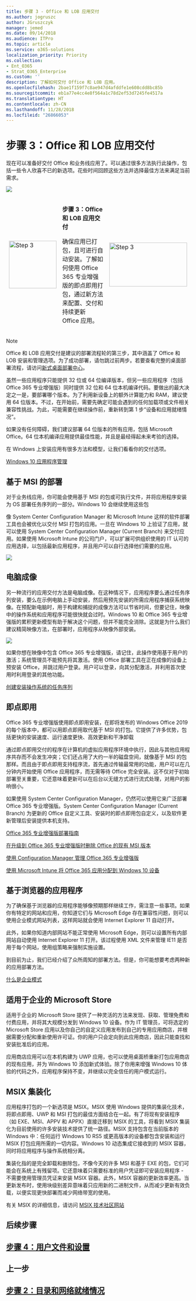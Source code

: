 ```yaml
---
title: 步骤 3 - Office 和 LOB 应用交付
ms.author: jogruszc
author: JGruszczyk
manager: jemed
ms.date: 09/14/2018
ms.audience: ITPro
ms.topic: article
ms.service: o365-solutions
localization_priority: Priority
ms.collection:
- Ent_O365
- Strat_O365_Enterprise
ms.custom: ''
description: 了解如何交付 Office 和 LOB 应用。
ms.openlocfilehash: 2bae1f159f7c8ae947d4afddfe1e608cdd8bc85b
ms.sourcegitcommit: eb1a77e4cc4e8f564a1c78d2ef53d7245fe4517a
ms.translationtype: HT
ms.contentlocale: zh-CN
ms.lasthandoff: 11/28/2018
ms.locfileid: "26866053"
---
```

# <a name="step-3-office-and-lob-app-delivery"></a>步骤 3：Office 和 LOB 应用交付

现在可以准备好交付 Office 和业务线应用了。可以通过很多方法执行此操作，包括一些令人欣喜不已的新选项。花些时间回顾这些方法并选择最佳方法来满足当前需求。

![](media/step-3-office-and-lob-app-delivery-media/step-3-office-and-lob-app-delivery-media-1.png)

<table>
<thead>
<td><img src="media/desktop-deployment-center-home-media/desktop-deployment-center-home-media-6.png" alt="Step 3" height="130" width="130" /></td>
<td><p><strong>步骤 3：Office 和 LOB 应用交付</strong></p>
<p>确保应用已打包，且可进行自动安装。了解如何使用 Office 365 专业增强版的即点即用打包，通过新方法来配置、交付和持续更新 Office 应用。</p></td>
<td><a href="https://aka.ms/ddev3" target="_blank"><img src="media/desktop-deployment-center-home-media/desktop-deployment-center-home-media-16.png" alt="Step 3" height="120" width="213" /></a></td>
</thead>
</table>

>[!NOTE]
>Office 和 LOB 应用交付是建议的部署流程轮的第三步，其中涵盖了 Office 和 LOB 安装和管理选项。为了成功部署，请勿跳过前两步。若要查看完整的桌面部署流程，请访问[新式桌面部署中心](https://aka.ms/HowToShift)。
>

虽然一些应用程序只能提供 32 位或 64 位编译版本，但另一些应用程序（包括 Office 365 专业增强版）同时提供 32 位和 64 位本机编译代码。要做出的最大决定之一是，要部署哪个版本。为了利用新设备上的额外计算能力和 RAM，建议使用 64 位版本。不过，在开始前，需要先确定可能会遇到的任何加载项或文件相关兼容性挑战。为此，可能需要在继续操作前，重新转到第 1 步“设备和应用就绪情况”。

如果没有任何障碍，我们建议部署 64 位版本的所有应用，包括 Microsoft Office。64 位本机编译应用提供最佳性能，并且是最经得起未来考验的选择。

在 Windows 上安装应用有很多方法和模型，让我们看看你的交付选项。

[Windows 10 应用程序管理](https://docs.microsoft.com/zh-CN/windows/application-management/)

## <a name="msi-based-deployments"></a>基于 MSI 的部署

对于业务线应用，你可能会使用基于 MSI 的包或可执行文件，并将应用程序安装为 OS 部署任务序列的一部分。Windows 10 会继续使用这些包

像 System Center Configuration Manager 和 Microsoft Intune 这样的软件部署工具也会被优化以交付 MSI 打包的应用。一旦在 Windows 10 上验证了应用，就可以使用 System Center Configuration Manager (Current Branch) 来交付应用。如果使用 Microsoft Intune 的公司门户，可以扩展可供组织使用的 IT 认可的应用选择，以包括最新应用程序，并且用户可以自行选择他们需要的应用。

![](media/step-3-office-and-lob-app-delivery-media/step-3-office-and-lob-app-delivery-media-3.png)

## <a name="pc-imaging"></a>电脑成像

另一种流行的应用交付方法是电脑成像。在这种情况下，应用程序要么通过任务序列安装，要么在示例电脑上手动安装，然后用预先安装的所需应用程序捕获系统映像。在预配新电脑时，用于构建和捕捉的成像方法可以节省时间，但要记住，映像中的操作系统和应用程序可能很快就会过时。Windows 10 和 Office 365 专业增强版的累积更新模型有助于解决这个问题，但并不能完全消除。这就是为什么我们建议精简映像方法，在部署时，应用程序从映像外部安装。

![](media/step-3-office-and-lob-app-delivery-media/step-3-office-and-lob-app-delivery-media-4.png)

如果你想在映像中包含 Office 365 专业增强版，请记住，此操作使用基于用户的激活；系统管理员不能预先将其激活。使用 Office 部署工具在正在成像的设备上预安装 Office，并跳过用户登录。用户可以登录，向其分配激活，并利用首次使用时利用登录的其他功能。

[创建安装操作系统的任务序列](https://docs.microsoft.com/zh-CN/sccm/osd/deploy-use/create-a-task-sequence-to-install-an-operating-system)

## <a name="click-to-run"></a>即点即用 

Office 365 专业增强版使用即点即用安装，在即将发布的 Windows Office 2019 的每个版本中，都可以用即点即用取代基于 MSI 的打包。它提供了许多优势，包括更快的安装速度、运行速度更快、高效更新和干净卸载

通过即点即用交付的程序在计算机的虚拟应用程序环境中执行，因此与其他应用程序共存而不会发生冲突；它们还占用了大约一半的磁盘空间，就像基于 MSI 的包那样。而且由于即点即用支持程序流，首先通过传输最常用的功能，用户可以在几分钟内开始使用 Office 应用程序，而无需等待 Office 完全安装。这不仅对于初始部署至关重要，它还意味着更新可以在后台以无缝方式进行流式处理，对用户的影响很小。

如果使用 System Center Configuration Manager，仍然可以使用它来广泛部署 Office 365 专业增强版。System Center Configuration Manager (Current Branch) 为更新的 Office 自定义工具、安装时的即点即用包自定义，以及软件更新管理后安装提供本机支持。

[Office 365 专业增强版部署指南](https://docs.microsoft.com/zh-CN/deployoffice/deployment-guide-for-office-365-proplus)

[在升级到 Office 365 专业增强版时删除 Office 的现有 MSI 版本](https://docs.microsoft.com/zh-CN/deployoffice/upgrade-from-msi-version)

[使用 Configuration Manager 管理 Office 365 专业增强版](https://docs.microsoft.com/zh-CN/sccm/sum/deploy-use/manage-office-365-proplus-updates)

[使用 Microsoft Intune 将 Office 365 应用分配到 Windows 10 设备](https://docs.microsoft.com/zh-CN/intune/apps-add-office365)

## <a name="browser-based-apps"></a>基于浏览器的应用程序

为了确保基于浏览器的应用程序能够像预期那样继续工作，需注意一些事项。如果你有特定的网站和应用，你知道它们与 Microsoft Edge 存在兼容性问题，则可以使用企业模式网站列表，这样网站就会使用 Internet Explorer 11 自动打开。

此外，如果你知道内部网站不能正常使用 Microsoft Edge，则可以设置所有内部网站自动使用 Internet Explorer 11 打开。该过程使用 XML 文件来管理 IE11 是否用于每个网站，使用组策略来强制实施设置。

到目前为止，我们已经介绍了众所周知的部署方法。但是，你可能想要考虑两种新的应用部署方法。

[什么是企业模式](https://docs.microsoft.com/zh-CN/internet-explorer/ie11-deploy-guide/what-is-enterprise-mode#what-is-enterprise-mode)

## <a name="microsoft-store-for-business"></a>适用于企业的 Microsoft Store 

适用于企业的 Microsoft Store 提供了一种灵活的方法来发现、获取、管理免费和付费应用，并将其大规模分发到 Windows 10 设备。作为 IT 管理员，可将选定的 Microsoft Store 应用以及你自己的自定义应用发布到自己的专用应用商店，并根据需要分配和重新使用许可证。你的用户只会定向到此应用商店，因此只能查找和安装批准后的应用。

应用商店应用可以在本机构建为 UWP 应用，也可以使用桌面桥重新打包应用商店的现有应用，并为 Windows 10 添加新式体验。除了你用来增强 Windows 10 体验的代码之外，应用程序保持不变，并继续以完全信任的用户模式运行。

## <a name="msix-containerization"></a>MSIX 集装化

应用程序打包的一个新选项是 MSIX。MSIX 使用 Windows 提供的集装化技术，将即点即用、UWP 和 MSI 打包的最佳方面结合在一起。有了将现有安装程序（如 EXE、MSI、APPV 和 APPX）直接迁移到 MSIX 的工具，将看到 MSIX 集装化为目前使用的许多安装技术提供了统一路径。MSIX 支持包含在当前版本的 Windows 中：任何运行 Windows 10 RS5 或更高版本的设备都包含安装和运行 MSIX 打包应用所需的一切内容。Windows 10 动态集成它接收到的 MSIX 容器，同时将应用程序与操作系统相分离。

集装化指的是完全卸载和删除包，不像今天的许多 MSI 和基于 EXE 的包，它们可能会在系统上有残留项。它还意味着只需要标准的用户凭证即可安装应用程序 - 不需要使用管理员凭证来安装 MSIX 容器。此外，MSIX 容器的更新效率更高。当更新发布时，使用块级别差异意味着只应用新的二进制文件，从而减少更新有效负载，以便实现更快部署而减少网络带宽的使用。

有关 MSIX 的详细信息，请访问 [MSIX 技术社区网站](https://techcommunity.microsoft.com/t5/MSIX/ct-p/MSIX)

## <a name="next-step"></a>后续步骤

## <a name="step-4-user-files-and-settingshttpsakamsmdd4"></a>[步骤 4：用户文件和设置](https://aka.ms/mdd4)

## <a name="previous-step"></a>上一步

## <a name="step-2-directory-and-network-readinesshttpsakamsmdd2"></a>[步骤 2：目录和网络就绪情况](https://aka.ms/mdd2) 